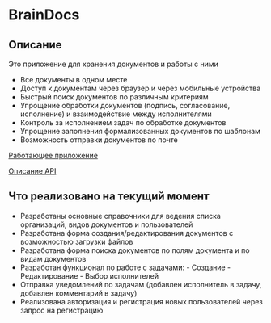 # BrainDocs

## Описание
Это приложение для хранения документов и работы с ними

- Все документы в одном месте
- Доступ к документам через браузер и через мобильные устройства
- Быстрый поиск документов по различным критериям
- Упрощение обработки документов (подпись, согласование, исполнение) и взаимодействие между исполнителями
- Контроль за исполнением задач по обработке документов
- Упрощение заполнения формализованных документов по шаблонам
- Возможность отправки документов по почте

[Работающее приложение](https://angry-noether-64357b.netlify.app/search-doc)

[Описание API](https://brain-docs.herokuapp.com/)

## Что реализовано на текущий момент

- Разработаны основные справочники для ведения списка организаций, видов документов и пользователей
- Разработана форма создания/редактирования документов с возможностью загрузки файлов
- Разработана форма поиска документов по полям документа и по видам документов
- Разработан функционал по работе с задачами:
      - Создание
      - Редактирование
      - Выбор исполнителей
- Отправка уведомлений по задачам (добавлен исполнитель в задачу, добавлен комментарий в задачу)
- Реализована авторизация и регистрация новых пользователей через запрос на регистрацию

